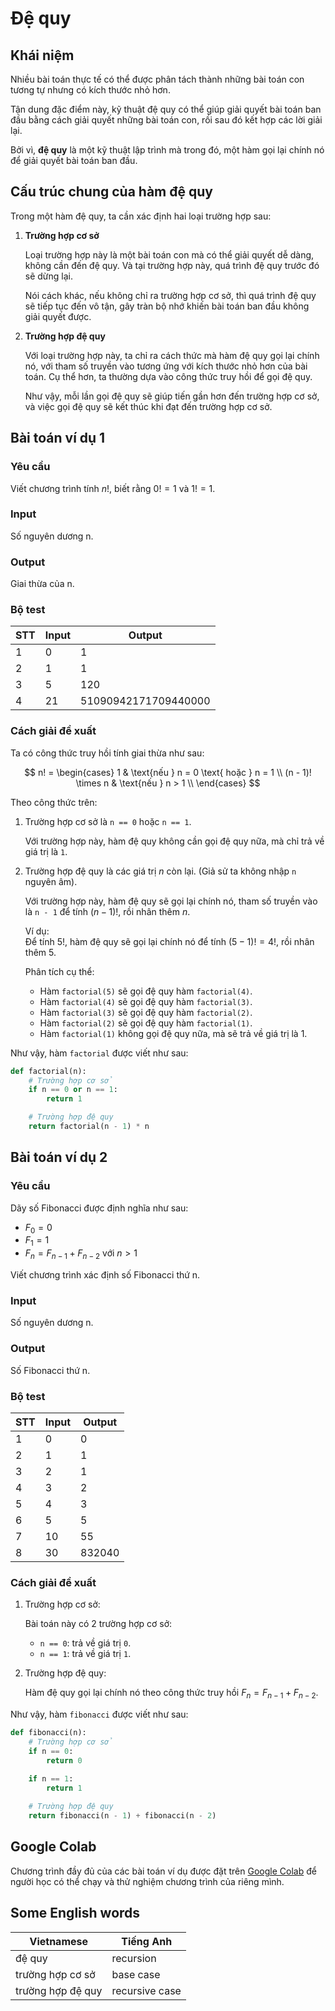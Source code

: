 # Đệ quy

## Khái niệm

Nhiều bài toán thực tế có thể được phân tách thành những bài toán con tương tự nhưng có kích thước nhỏ hơn.

Tận dung đặc điểm này, kỹ thuật đệ quy có thể giúp giải quyết bài toán ban đầu bằng cách giải quyết những bài toán con, rồi sau đó kết hợp các lời giải lại.

Bởi vì, **đệ quy** là một kỹ thuật lập trình mà trong đó, một hàm gọi lại chính nó để giải quyết bài toán ban đầu.

## Cấu trúc chung của hàm đệ quy

Trong một hàm đệ quy, ta cần xác định hai loại trường hợp sau:

1. **Trường hợp cơ sở**

    Loại trường hợp này là một bài toán con mà có thể giải quyết dễ dàng, không cần đến đệ quy. Và tại trường hợp này, quá trình đệ quy trước đó sẽ dừng lại.  
    
    Nói cách khác, nếu không chỉ ra trường hợp cơ sở, thì quá trình đệ quy sẽ tiếp tục đến vô tận, gây tràn bộ nhớ khiến bài toán ban đầu không giải quyết được.

2. **Trường hợp đệ quy**

    Với loại trường hợp này, ta chỉ ra cách thức mà hàm đệ quy gọi lại chính nó, với tham số truyền vào tương ứng với kích thước nhỏ hơn của bài toán. Cụ thể hơn, ta thường dựa vào công thức truy hồi để gọi đệ quy.

    Như vậy, mỗi lần gọi đệ quy sẽ giúp tiến gần hơn đến trường hợp cơ sở, và việc gọi đệ quy sẽ kết thúc khi đạt đến trường hợp cơ sở.

## Bài toán ví dụ 1

### Yêu cầu

Viết chương trình tính $n!$, biết rằng $0! = 1$ và $1! = 1$.

### Input

Số nguyên dương n.

### Output

Giai thừa của n.

### Bộ test

| STT | Input | Output |
| --- | --- | --- |
| 1 | 0 | 1 |
| 2 | 1 | 1 |
| 3 | 5 | 120 |
| 4 | 21 | 51090942171709440000 |

### Cách giải đề xuất

Ta có công thức truy hồi tính giai thừa như sau:

$$
n! =
\begin{cases}
    1 & \text{nếu } n = 0 \text{ hoặc } n = 1 \\
    (n - 1)! \times n & \text{nếu } n > 1 \\
\end{cases}
$$

Theo công thức trên:

1. Trường hợp cơ sở là `n == 0` hoặc `n == 1`.
    
    Với trường hợp này, hàm đệ quy không cần gọi đệ quy nữa, mà chỉ trả về giá trị là `1`. 

2. Trường hợp đệ quy là các giá trị $n$ còn lại. (Giả sử ta không nhập `n` nguyên âm).

    Với trường hợp này, hàm đệ quy sẽ gọi lại chính nó, tham số truyền vào là `n - 1` để tính $(n - 1)!$, rồi nhân thêm $n$.

    Ví dụ:  
    Để tính $5!$, hàm đệ quy sẽ gọi lại chính nó để tính $(5 - 1)! = 4!$, rồi nhân thêm $5$.  

    Phân tích cụ thể:

    - Hàm `factorial(5)` sẽ gọi đệ quy hàm `factorial(4)`.
    - Hàm `factorial(4)` sẽ gọi đệ quy hàm `factorial(3)`.
    - Hàm `factorial(3)` sẽ gọi đệ quy hàm `factorial(2)`.
    - Hàm `factorial(2)` sẽ gọi đệ quy hàm `factorial(1)`.
    - Hàm `factorial(1)` không gọi đệ quy nữa, mà sẽ trả về giá trị là 1.

Như vậy, hàm `factorial` được viết như sau:

``` py linenums="1"
def factorial(n):
    # Trường hợp cơ sở
    if n == 0 or n == 1:
        return 1

    # Trường hợp đệ quy
    return factorial(n - 1) * n
```

## Bài toán ví dụ 2

### Yêu cầu

Dãy số Fibonacci được định nghĩa như sau:  

- $F_0 = 0$
- $F_1 = 1$
- $F_n = F_{n - 1} + F_{n - 2} \text{ với } n > 1$

Viết chương trình xác định số Fibonacci thứ n.

### Input

Số nguyên dương n.

### Output

Số Fibonacci thứ n.

### Bộ test

| STT | Input | Output |
| --- | --- | --- |
| 1 | 0 | 0 |
| 2 | 1 | 1 |
| 3 | 2 | 1 |
| 4 | 3 | 2 | 
| 5 | 4 | 3 |
| 6 | 5 | 5 |
| 7 | 10 | 55 |
| 8 | 30 | 832040 |

### Cách giải đề xuất

1. Trường hợp cơ sở:

    Bài toán này có 2 trường hợp cơ sở:

    - `n == 0`: trả về giá trị `0`.
    - `n == 1`: trả về giá trị `1`.

2. Trường hợp đệ quy:

    Hàm đệ quy gọi lại chính nó theo công thức truy hồi $F_n = F_{n - 1} + F_{n - 2}$.
 
Như vậy, hàm `fibonacci` được viết như sau:

``` py linenums="1"
def fibonacci(n):
    # Trường hợp cơ sở
    if n == 0:
        return 0
    
    if n == 1:
        return 1

    # Trường hợp đệ quy
    return fibonacci(n - 1) + fibonacci(n - 2)
```

## Google Colab

Chương trình đầy đủ của các bài toán ví dụ được đặt trên <a href="https://colab.research.google.com/drive/14yRy1G-tFj5Fov1NgeT8_V8qtWGDPeaQ?usp=sharing" target="_blank">Google Colab</a> để người học có thể chạy và thử nghiệm chương trình của riêng mình. 

## Some English words

| Vietnamese | Tiếng Anh | 
| --- | --- |
| đệ quy | recursion |
| trường hợp cơ sở | base case |
| trường hợp đệ quy | recursive case |